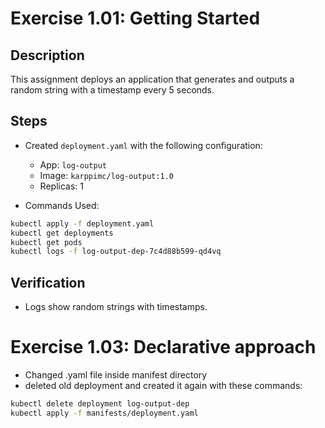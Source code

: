 # Exercise 1.01: Getting Started

## Description
This assignment deploys an application that generates and outputs a random string with a timestamp every 5 seconds.

## Steps
- Created `deployment.yaml` with the following configuration:
  - App: `log-output`
  - Image: `karppimc/log-output:1.0`
  - Replicas: 1

- Commands Used:
```bash
kubectl apply -f deployment.yaml
kubectl get deployments
kubectl get pods
kubectl logs -f log-output-dep-7c4d88b599-qd4vq
```


## Verification
- Logs show random strings with timestamps.

# Exercise 1.03: Declarative approach

- Changed .yaml file inside manifest directory
- deleted old deployment and created it again with these commands:

```bash
kubectl delete deployment log-output-dep
kubectl apply -f manifests/deployment.yaml
```